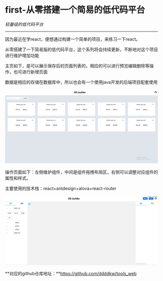 # first-从零搭建一个简易的低代码平台

*轻量级的低代码平台*

------

因为最近在学react，便想通过构建一个简单的项目，来练习一下react。

从零搭建了一下简易版的低代码平台，这个系列将会持续更新，不断地对这个项目进行维护增加功能

主页如下，是可以展示保存后的页面列表的，相应的可以进行预览编辑删除等操作，也可进行新增页面

数据是相应的存储在数据库中，所以也会有一个使用java开发的后端项目配套使用

![](../../../assets/lowCode/homePage.png)

操作页面如下：左侧维护组件，中间是组件拖拽布局区，右侧可以调整对应组件的属性和样式。

主要使用的技术栈：react+antdesign+alova+react-router

![](../../../assets/lowCode/buildPage.png)

**对应的github仓库地址：**https://github.com/ddddkw/tools_web

